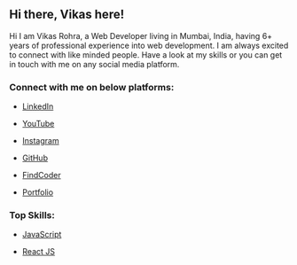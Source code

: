 ## Hi there, Vikas here!

Hi I am Vikas Rohra, a Web Developer living in Mumbai, India, having 6+ years of professional experience into web development. I am always excited to connect with like minded people. Have a look at my skills or you can get in touch with me on any social media platform.

### Connect with me on below platforms: 

- [LinkedIn](https://in.linkedin.com/in/vikas-rohra-1a94a054)

- [YouTube](https://www.youtube.com/channel/UCNRDbYxL0A1KFQwt9X0PgSQ)

- [Instagram](https://www.instagram.com/imvikasrohra/)

- [GitHub](https://github.com/vikasrohra)

- [FindCoder](https://www.findcoder.io/u/vikasrohra)

- [Portfolio](https://vikasrohra.com/)

### Top Skills:

- [JavaScript](https://developer.mozilla.org/en-US/docs/Web/JavaScript)

- [React JS](https://reactjs.org/)

<!--
Here are some ideas to get you started:

- 🔭 I’m currently working on ...
- 🌱 I’m currently learning ...
- 👯 I’m looking to collaborate on ...
- 🤔 I’m looking for help with ...
- 💬 Ask me about ...
- 📫 How to reach me: ...
- 😄 Pronouns: ...
- ⚡ Fun fact: ...
-->
